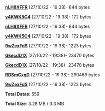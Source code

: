 [**nLH8XFFR**](/data/nLH8XFFR.txt) (27/10/22 - 19:38)- 844 bytes

[**y4KWK5C4**](/data/y4KWK5C4.txt) (27/10/22 - 19:38)- 172 bytes

[**nLH8XFFR**](/data/nLH8XFFR.txt) (27/10/22 - 19:38)- 844 bytes

[**y4KWK5C4**](/data/y4KWK5C4.txt) (27/10/22 - 19:38)- 172 bytes

[**9wZexFdS**](/data/9wZexFdS.txt) (27/10/22 - 19:38)- 1223 bytes

[**GkecdD1X**](/data/GkecdD1X.txt) (27/10/22 - 19:38)- 23470 bytes

[**GkecdD1X**](/data/GkecdD1X.txt) (27/10/22 - 19:38)- 23470 bytes

[**RDSmCxgD**](/data/RDSmCxgD.txt) (27/10/22 - 19:38)- 290469 bytes

[**9wZexFdS**](/data/9wZexFdS.txt) (27/10/22 - 19:38)- 1223 bytes

**Total Datas**: 559

**Total Size**: 3.28 MB / 3.3 MB